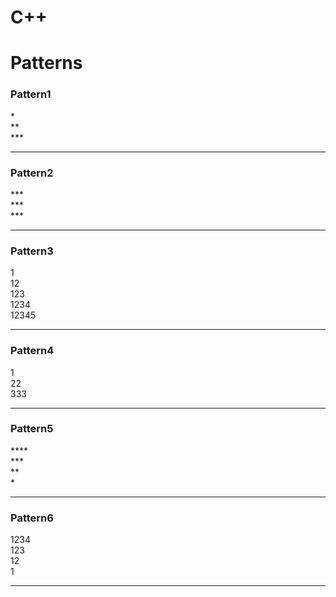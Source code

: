﻿# C++
<h1>Patterns</h1>
<h3>Pattern1</h3>
*</br>
**</br>
***
<hr>
<h3>Pattern2</h3>
***</br>
***</br>
***
<hr>
<h3>Pattern3</h3>
1</br>
12</br>
123</br>
1234</br>
12345
<hr>
<h3>Pattern4</h3>
1</br>
22</br>
333
<hr>
<h3>Pattern5</h3>
****</br>
***</br>
**</br>
*
<hr>
<h3>Pattern6</h3>
1234</br>
123</br>
12</br>
1
<hr>
